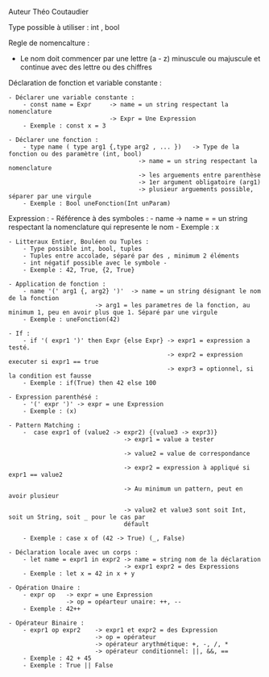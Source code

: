 Auteur Théo Coutaudier

Type possible à utiliser : 
    int , bool 

Regle de nomencalture : 
-   Le nom doit commencer par une lettre (a - z) minuscule ou majuscule
    et continue avec des lettre ou des chiffres

Déclaration de fonction et variable constante : 

    - Déclarer une variable constante : 
        - const name = Expr     -> name = un string respectant la nomenclature
                                -> Expr = Une Expression 
        - Exemple : const x = 3
    
    - Déclarer une fonction : 
        - type name ( type arg1 {,type arg2 , ... })   -> Type de la fonction ou des paramètre (int, bool)
                                        -> name = un string respectant la nomenclature
                                        -> les arguements entre parenthèse
                                        -> 1er argument obligatoire (arg1)  
                                        -> plusieur arguements possible, séparer par une virgule
        - Exemple : Bool uneFonction(Int unParam)

Expression : 
    - Référence à des symboles :
        - name            -> name = = un string respectant la nomenclature qui represente le nom
        - Exemple : x

    - Litteraux Entier, Bouléen ou Tuples : 
        - Type possible int, bool, tuples
        - Tuples entre accolade, séparé par des , minimum 2 éléments
        - int négatif possible avec le symbole - 
        - Exemple : 42, True, {2, True} 

    - Application de fonction : 
        - name '(' arg1 {, arg2} ')'  -> name = un string désignant le nom de la fonction 
                            -> arg1 = les parametres de la fonction, au minimum 1, peu en avoir plus que 1. Séparé par une virgule
        - Exemple : uneFonction(42)

    - If :
        - if '( expr1 ')' then Expr {else Expr} -> expr1 = expression a testé.
                                                -> expr2 = expression executer si expr1 == true
                                                -> expr3 = optionnel, si la condition est fausse
        - Exemple : if(True) then 42 else 100

    - Expression parenthésé :
        - '(' expr ')' -> expr = une Expression
        - Exemple : (x)
    
    - Pattern Matching : 
        -  case expr1 of (value2 -> expr2) {(value3 -> expr3)} 
                                    -> expr1 = value a tester 
                                    
                                    -> value2 = value de correspondance 
            
                                    -> expr2 = expression à appliqué si expr1 == value2 

                                    -> Au minimum un pattern, peut en avoir plusieur
                                    
                                    -> value2 et value3 sont soit Int, soit un String, soit _ pour le cas par 
                                    défault

        - Exemple : case x of (42 -> True) (_, False)  

    - Déclaration locale avec un corps : 
        - let name = expr1 in expr2 -> name = string nom de la déclaration
                                    -> expr1 expr2 = des Expressions 
        - Exemple : let x = 42 in x + y
    
    - Opération Unaire : 
        - expr op   -> expr = une Expression 
                    -> op = opéarteur unaire: ++, --
        - Exemple : 42++

    - Opérateur Binaire : 
        - expr1 op expr2    -> expr1 et expr2 = des Expression 
                            -> op = opérateur 
                            -> opérateur arythmétique: +, -, /, *
                            -> opérateur conditionnel: ||, &&, ==
        - Exemple : 42 + 45
        - Exemple : True || False 






